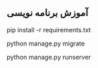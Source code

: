 [//]: # (# TIp_Hub_Net)
## آموزش برنامه نویسی

<p>pip install -r requirements.txt</p>
<p>python manage.py migrate</p>
<p>python manage.py runserver</p>